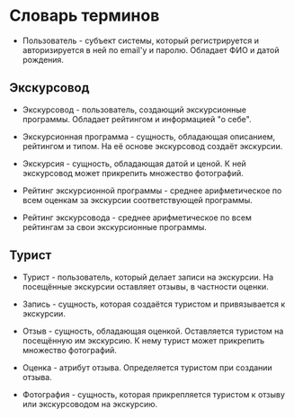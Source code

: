 # Словарь терминов

* Пользователь - субъект системы, который регистрируется и авторизируется в ней по email'у и паролю. Обладает ФИО и датой рождения.

## Экскурсовод

* Экскурсовод - пользователь, создающий экскурсионные программы. Обладает рейтингом и информацией "о себе".

* Экскурсионная программа - сущность, обладающая описанием, рейтингом и типом. На её основе экскурсовод создаёт экскурсии.

* Экскурсия - сущность, обладающая датой и ценой. К ней экскурсовод может прикрепить множество фотографий.

* Рейтинг экскурсионной программы - среднее арифметическое по всем оценкам за экскурсии соответствующей программы.

* Рейтинг экскурсовода - среднее арифметическое по всем рейтингам за свои экскурсионные программы.

## Турист

* Турист - пользователь, который делает записи на экскурсии. На посещённые экскурсии оставляет отзывы, в частности оценки.

* Запись - сущность, которая создаётся туристом и привязывается к экскурсии.

* Отзыв - сущность, обладающая оценкой. Оставляется туристом на посещённую им экскурсию. К нему турист может прикрепить множество фотографий.

* Оценка - атрибут отзыва. Определяется туристом при создании отзыва.

* Фотография - сущность, которая прикрепляется туристом к отзыву или экскурсоводом на экскурсию.
